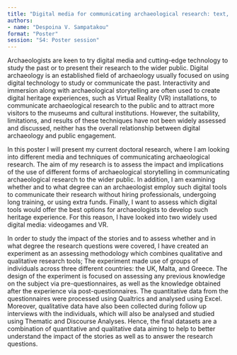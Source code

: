 ```yaml
---
title: "Digital media for communicating archaeological research: text, Twine, VR"
authors:
- name: "Despoina V. Sampatakou"
format: "Poster"
session: "S4: Poster session"
---
```


Archaeologists are keen to try digital media and cutting-edge technology to study the
past or to present their research to the wider public. Digital archaeology is an
established field of archaeology usually focused on using digital technology to study or
communicate the past. Interactivity and immersion along with archaeological
storytelling are often used to create digital heritage experiences, such as Virtual Reality
(VR) installations, to communicate archaeological research to the public and to attract
more visitors to the museums and cultural institutions. However, the suitability,
limitations, and results of these techniques have not been widely assessed and
discussed, neither has the overall relationship between digital archaeology and public
engagement.

In this poster I will present my current doctoral research, where I am looking into
different media and techniques of communicating archaeological research. The aim of
my research is to assess the impact and implications of the use of different forms of
archaeological storytelling in communicating archaeological research to the wider
public. In addition, I am examining whether and to what degree can an archaeologist
employ such digital tools to communicate their research without hiring professionals,
undergoing long training, or using extra funds. Finally, I want to assess which digital
tools would offer the best options for archaeologists to develop such heritage
experience. For this reason, I have looked into two widely used digital media:
videogames and VR.

In order to study the impact of the stories and to assess whether and in what degree
the research questions were covered, I have created an experiment as an assessing
methodology which combines qualitative and qualitative research tools; The
experiment made use of groups of individuals across three different countries: the UK,
Malta, and Greece. The design of the experiment is focused on assessing any previous
knowledge on the subject via pre-questionnaires, as well as the knowledge obtained
after the experience via post-questionnaires. The quantitative data from the
questionnaires were processed using Qualtrics and analysed using Excel. Moreover,
qualitative data have also been collected during follow up interviews with the
individuals, which will also be analysed and studied using Thematic and Discourse
Analyses. Hence, the final datasets are a combination of quantitative and qualitative
data aiming to help to better understand the impact of the stories as well as to answer
the research questions.
